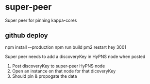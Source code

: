 # super-peer
Super peer for pinning kappa-cores


## github deploy 

npm install --production npm run build pm2 restart hey 3001

Super peer needs to add a discoveryKey in HyPNS node when posted

1. Post discoveryKey to super-peer HyPNS node
2. Open an instance on that node for that dicoveryKey
3. Should pin & propogate the data

